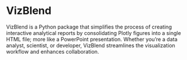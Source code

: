 # VizBlend

VizBlend is a Python package that simplifies the process of creating interactive analytical reports by consolidating Plotly figures into a single HTML file; more like a PowerPoint presentation. Whether you’re a data analyst, scientist, or developer, VizBlend streamlines the visualization workflow and enhances collaboration.
